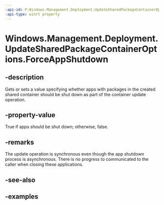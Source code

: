 ```yaml
---
-api-id: P:Windows.Management.Deployment.UpdateSharedPackageContainerOptions.ForceAppShutdown
-api-type: winrt property
---
```


# Windows.Management.Deployment.UpdateSharedPackageContainerOptions.ForceAppShutdown

<!--
public bool ForceAppShutdown { get; set; }
-->


## -description

Gets or sets a value specifying whether apps with packages in the created shared container should be shut down as part of the container update operation.

## -property-value

True if apps should be shut down; otherwise, false.

## -remarks

The update operation is synchronous even though the app shutdown process is asynchronous. There is no progress to communicated to the caller when closing these applications.

## -see-also

## -examples





